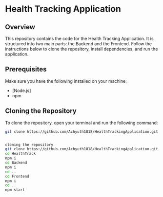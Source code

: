 
# Health Tracking Application

## Overview
This repository contains the code for the Health Tracking Application. It is structured into two main parts: the Backend and the Frontend. Follow the instructions below to clone the repository, install dependencies, and run the application.

## Prerequisites
Make sure you have the following installed on your machine:
- [Node.js]
- npm 

## Cloning the Repository

To clone the repository, open your terminal and run the following command:

```bash
git clone https://github.com/Achyuth1818/HealthTrackingApplication.git


cloning the repository 
git clone https://github.com/Achyuth1818/HealthTrackingApplication.git
cd HealthTrack
npm i
cd Backend
npm i
cd ..
cd Frontend 
npm i
cd ..
npm start
